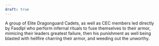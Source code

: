```yaml
---
draft: true
---
```

A group of Elite Dragonguard Cadets, as well as CEC members led directly by Fasdlpl who perform infernal rituals to fuse themselves to their armor, mimicing their leaders greatest failure, then his punishment as well being blasted with hellfire charring their armor, and weeding out the unworthy.